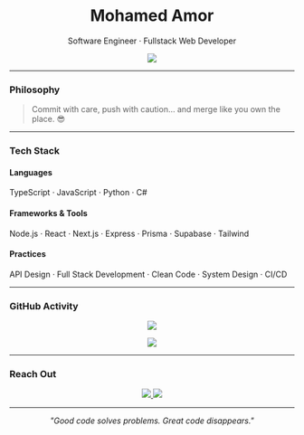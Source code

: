 <h1 align="center">Mohamed Amor</h1>
<p align="center">Software Engineer · Fullstack Web Developer</p>

<p align="center">
  <img src="https://readme-typing-svg.herokuapp.com?font=Fira+Code&duration=3000&pause=1000&center=true&vCenter=true&multiline=true&width=500&height=80&lines=Building+tools+that+actually+get+used.;I+fix+what+slows+people+down.;Software+should+serve%2C+not+show+off."/>
</p>

---

### Philosophy

> Commit with care, push with caution… and merge like you own the place. 😎

---

### Tech Stack

#### Languages  
TypeScript · JavaScript · Python · C#

#### Frameworks & Tools  
Node.js · React · Next.js · Express · Prisma · Supabase · Tailwind

#### Practices  
API Design · Full Stack Development · Clean Code · System Design · CI/CD

---

### GitHub Activity

<p align="center">
  <img src="https://gh-stats-mohamor.vercel.app/api?username=mohamor2002&show_icons=true&theme=tokyonight&hide_border=true" />
</p>
<p align="center">
  <img src="https://gh-stats-mohamor.vercel.app/api/top-langs/?username=mohamor2002&layout=compact&theme=tokyonight&hide_border=true" />
</p>

---

### Reach Out

<p align="center">
  <a href="https://www.linkedin.com/in/mohamed-amor-124483234/">
    <img src="https://img.shields.io/badge/LinkedIn-0077B5?style=for-the-badge&logo=linkedin&logoColor=white" />
  </a>
  <a href="mailto:lm_amor@esi.dz">
    <img src="https://img.shields.io/badge/Gmail-D14836?style=for-the-badge&logo=gmail&logoColor=white" />
  </a>
</p>

---

<p align="center"><i>"Good code solves problems. Great code disappears."</i></p>
